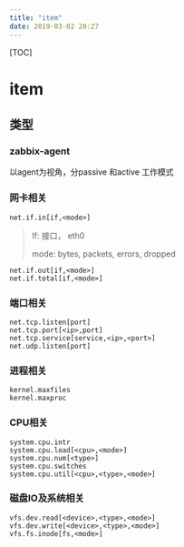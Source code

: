 ```yaml
---
title: "item"
date: 2019-03-02 20:27
---
```



[TOC]



# item



## 类型



### zabbix-agent

以agent为视角，分passive 和active 工作模式



### 网卡相关

```
net.if.in[if,<mode>]
```

> If: 接口， eth0
>
> mode: bytes, packets, errors, dropped



```
net.if.out[if,<mode>]
net.if.total[if,<mode>]
```



### 端口相关

```
net.tcp.listen[port]
net.tcp.port[<ip>,port]
net.tcp.service[service,<ip>,<port>]
net.udp.listen[port]
```



### 进程相关

```
kernel.maxfiles
kernel.maxproc
```





### CPU相关

```
system.cpu.intr
system.cpu.load[<cpu>,<mode>]
system.cpu.num[<type>]
system.cpu.switches
system.cpu.util[<cpu>,<type>,<mode>]
```



### 磁盘IO及系统相关

```
vfs.dev.read[<device>,<type>,<mode>]
vfs.dev.write[<device>,<type>,<mode>]
vfs.fs.inode[fs,<mode>]
```





